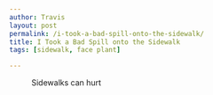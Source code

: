 ```yaml
---
author: Travis
layout: post
permalink: /i-took-a-bad-spill-onto-the-sidewalk/
title: I Took a Bad Spill onto the Sidewalk
tags: [sidewalk, face plant]

---
```


<figure>
	<img src="http://silasq.com/uploads/2013/02/2012-12-14-17.48.38-295x300.jpg" alt="">	
	<figcaption>Sidewalks can hurt</figcaption>
</figure>
